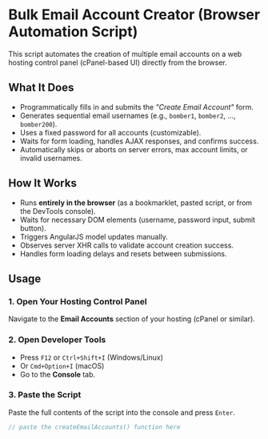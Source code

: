 # Bulk Email Account Creator (Browser Automation Script)

This script automates the creation of multiple email accounts on a web hosting control panel (cPanel-based UI) directly from the browser.

## What It Does

- Programmatically fills in and submits the *"Create Email Account"* form.
- Generates sequential email usernames (e.g., `bomber1`, `bomber2`, ..., `bomber200`).
- Uses a fixed password for all accounts (customizable).
- Waits for form loading, handles AJAX responses, and confirms success.
- Automatically skips or aborts on server errors, max account limits, or invalid usernames.

## How It Works

- Runs **entirely in the browser** (as a bookmarklet, pasted script, or from the DevTools console).
- Waits for necessary DOM elements (username, password input, submit button).
- Triggers AngularJS model updates manually.
- Observes server XHR calls to validate account creation success.
- Handles form loading delays and resets between submissions.

## Usage

### 1. Open Your Hosting Control Panel

Navigate to the **Email Accounts** section of your hosting (cPanel or similar).

### 2. Open Developer Tools

- Press `F12` or `Ctrl+Shift+I` (Windows/Linux)
- Or `Cmd+Option+I` (macOS)
- Go to the **Console** tab.

### 3. Paste the Script

Paste the full contents of the script into the console and press `Enter`.

```js
// paste the createEmailAccounts() function here
